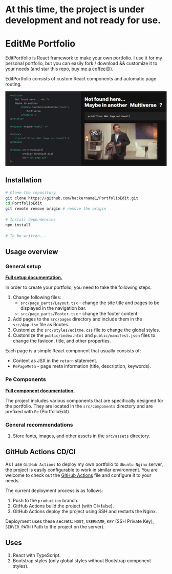 # At this time, the project is under development and not ready for use.

# EditMe Portfolio

EditPortfolio is React framework to make your own portfolio. I use it for my personal portfolio, but you can easily
fork / download && customize it to your needs (and star this repo, [buy me a coffee😊](https://buymeacoffee.com/nevolodia)).

EditPortfolio consists of custom React components and automatic page routing.

![EditMe Portfolio](./readme01.jpg)


## Installation
```bash
# Clone the repository
git clone https://github.com/hackername1/PortfolioEdit.git
cd PortfolioEdit
git remote remove origin # remove the origin

# Install dependencies
npm install

# To be written...
```


## Usage overview

### General setup

[**Full setup documentation.**](./docs/setup.md)

In order to create your portfolio, you need to take the following steps:

1. Change following files:
	- `src/page_parts/Layout.tsx` - change the site title and pages to be displayed in the navigation bar.
	- `src/page_parts/Footer.tsx` - change the footer content.
2. Add pages to the `src/pages` directory and include them in the `src/App.tsx` file as Routes.
3. Customize the `src/styles/editme.css` file to change the global styles.
4. Customize the `public/index.html` and `public/manifest.json` files to change the favicon, title, and other properties.

Each page is a simple React component that usually consists of:
- Content as JSX in the `return` statement.
- `PePageMeta` - page meta information (title, description, keywords).

### Pe Components

[**Full component documentation.**](./docs/components.md)

The project includes various components that are specifically designed for the portfolio.
They are located in the `src/components` directory and are prefixed with `Pe` (PortfolioEdit).

### General recommendations

1. Store fonts, images, and other assets in the `src/assets` directory.


## GitHub Actions CD/CI

As I use `GitHub Actions` to deploy my own portfolio to `Ubuntu Nginx` server, the project is easily configurable to
work in similar environment. You are welcome to check out the [GitHub Actions](.github/workflows/main.yml) file and
configure it to your needs.

The current deployment process is as follows:
1. Push to the `production` branch.
2. GitHub Actions build the project (with CI=false).
3. GitHub Actions deploy the project using SSH and restarts the Nginx.

Deployment uses these secrets: `HOST`, `USERNAME`, `KEY` (SSH Private Key), `SERVER_PATH` (Path to the project on the
server).


## Uses

1. React with TypeScript.
2. Bootstrap styles (only global styles without Bootstrap component styles).

